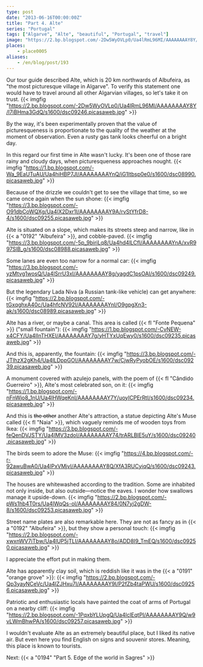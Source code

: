```yaml
---
type: post
date: "2013-06-16T00:00:00Z"
title: "Part 4. Alte"
series: "Portugal"
tags: ["Algarve", "Alte", "beautiful", "Portugal", "travel"]
image: "https://2.bp.blogspot.com/-2Dw5WyOVLp0/Ua4lRmL96MI/AAAAAAAAY8Y/l7iBHma3GdQ/s1600/dsc09246.picasaweb.jpg"
places:
    - place0005
aliases:
    - /en/blog/post/193
---
```


Our tour guide described Alte, which is 20 km northwards of Albufeira, as "the most picturesque village in Algarve". To verify this statement one would have to travel around all other Algarvian villages, so let's take it on trust.
{{< imgfig "https://2.bp.blogspot.com/-2Dw5WyOVLp0/Ua4lRmL96MI/AAAAAAAAY8Y/l7iBHma3GdQ/s1600/dsc09246.picasaweb.jpg" >}}

<!--more-->

By the way, it's been experimentally proven that the value of picturesqueness is proportionate to the quality of the weather at the moment of observation. Even a rusty gas tank looks cheerful on a bright day.

In this regard our first time in Alte wasn't lucky. It's been one of those rare rainy and cloudy days, when picturesqueness approaches nought.
{{< imgfig "https://1.bp.blogspot.com/-Wa_9EaUTuAU/Ua4hiHBP7JI/AAAAAAAAYnQ/iG1ltbsp0e0/s1600/dsc08990.picasaweb.jpg" >}}

Because of the drizzle we couldn't get to see the village that time, so we came once again when the sun shone:
{{< imgfig "https://3.bp.blogspot.com/-O91dbCoWQXg/Ua4lX2Dxr1I/AAAAAAAAY9A/rvStYfrD8-4/s1600/dsc09255.picasaweb.jpg" >}}

Alte is situated on a slope, which makes its streets steep and narrow, like in {{< a "0192" "Albufeira" >}}, and cobble-paved.
{{< imgfig "https://3.bp.blogspot.com/-5p_9biriLq8/Ua4hd4lLCfI/AAAAAAAAYnA/xvR997SlB_g/s1600/dsc08988.picasaweb.jpg" >}}

Some lanes are even too narrow for a normal car:
{{< imgfig "https://3.bp.blogspot.com/-yzMtvg1wosQ/Ua4lSrrU3xI/AAAAAAAAY8g/yagdC1psOAI/s1600/dsc09249.picasaweb.jpg" >}}

But the legendary Lada Niva (a Russian tank-like vehicle) can get anywhere:
{{< imgfig "https://2.bp.blogspot.com/-tGxqghxA40c/Ua4hfcNV92I/AAAAAAAAYnI/O9gpgXn3-ak/s1600/dsc08989.picasaweb.jpg" >}}

Alte has a river, or maybe a canal. This area is called {{< fl "Fonte Pequena" >}} ("small fountain"):
{{< imgfig "https://1.bp.blogspot.com/-CvNEW-x4CFY/Ua4lInTHXEI/AAAAAAAAY7g/yHTYxUqEwy0/s1600/dsc09235.picasaweb.jpg" >}}

And this is, apparently, the fountain:
{{< imgfig "https://3.bp.blogspot.com/-JTlhzX2gKh4/Ua4lLDppGOI/AAAAAAAAY7w/CjwRyPyobOE/s1600/dsc09239.picasaweb.jpg" >}}

A monument covered with azulejo panels, with the poem of {{< fl "Cândido Guerreiro" >}}, Alte's most celebrated son, on it:
{{< imgfig "https://1.bp.blogspot.com/-nFnWjo8_1nU/Ua4lHWqeKnI/AAAAAAAAY7Y/uoyICPErRtI/s1600/dsc09234.picasaweb.jpg" >}}

And this is ~~the other~~ another Alte's attraction, a statue depicting Alte's Muse called {{< fl "Naia" >}}, which vaguely reminds me of wooden toys from Ikea:
{{< imgfig "https://3.bp.blogspot.com/-feQenDVJSTY/Ua4lMV3zdoI/AAAAAAAAY74/trARLBlE5uY/s1600/dsc09240.picasaweb.jpg" >}}

The birds seem to adore the Muse:
{{< imgfig "https://4.bp.blogspot.com/-r-92awuBwA0/Ua4lPxVMjvI/AAAAAAAAY8Q/XfA3RUCyiqQ/s1600/dsc09243.picasaweb.jpg" >}}

The houses are whitewashed according to the tradition. Some are inhabited not only inside, but also outside—notice the eaves. I wonder how swallows manage it upside-down.
{{< imgfig "https://2.bp.blogspot.com/-pWs1hb4T0rs/Ua4lWqQs-oI/AAAAAAAAY84/0N7yj2gDW-8/s1600/dsc09253.picasaweb.jpg" >}}

Street name plates are also remarkable here. They are not as fancy as in {{< a "0192" "Albufeira" >}}, but they show a personal touch:
{{< imgfig "https://2.bp.blogspot.com/-xwxnWV7iTbw/Ua4lUP5jTLI/AAAAAAAAY8o/ADD8I9_TmEQ/s1600/dsc09250.picasaweb.jpg" >}}

I appreciate the effort put in making them.

Alte has apparently clay soil, which is reddish like it was in the {{< a "0191" "orange grove" >}}:
{{< imgfig "https://2.bp.blogspot.com/-Qp3yayNCeVc/Ua4lZJHxu7I/AAAAAAAAY9I/P2fZb4taPWU/s1600/dsc09256.picasaweb.jpg" >}}

Patriotic and enthusiastic locals have painted the coat of arms of Portugal on a nearby cliff:
{{< imgfig "https://2.bp.blogspot.com/-1PqxbYLUpgQ/Ua4lclEqtPI/AAAAAAAAY9Q/w9vLWmBhwPA/s1600/dsc09257.picasaweb.jpg" >}}

I wouldn't evaluate Alte as an extremely beautiful place, but I liked its native air. But even here you find English on signs and souvenir stores. Meaning, this place is known to tourists.

Next: {{< a "0194" "Part 5. Edge of the world in Sagres" >}}
